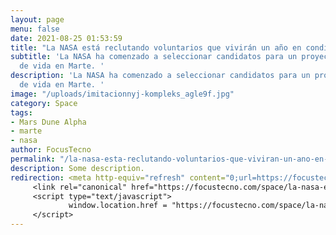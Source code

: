```yaml
---
layout: page
menu: false
date: 2021-08-25 01:53:59
title: "La NASA está reclutando voluntarios que vivirán un año en condiciones reales de Marte"
subtitle: 'La NASA ha comenzado a seleccionar candidatos para un proyecto de modelado
  de vida en Marte. '
description: 'La NASA ha comenzado a seleccionar candidatos para un proyecto de modelado
  de vida en Marte. '
image: "/uploads/imitacionnyj-kompleks_agle9f.jpg"
category: Space
tags:
- Mars Dune Alpha
- marte
- nasa
author: FocusTecno
permalink: "/la-nasa-esta-reclutando-voluntarios-que-viviran-un-ano-en-condiciones-reales-de-marte/"
description: Some description.
redirection: <meta http-equiv="refresh" content="0;url=https://focustecno.com/space/la-nasa-esta-reclutando-voluntarios-que-viviran-un-ano-en-condiciones-reales-de-marte/"/>
     <link rel="canonical" href="https://focustecno.com/space/la-nasa-esta-reclutando-voluntarios-que-viviran-un-ano-en-condiciones-reales-de-marte/"/>
     <script type="text/javascript">
             window.location.href = "https://focustecno.com/space/la-nasa-esta-reclutando-voluntarios-que-viviran-un-ano-en-condiciones-reales-de-marte/"
     </script>
---
```


